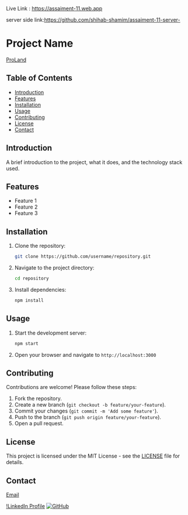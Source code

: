 

 Live Link : https://assaiment-11.web.app

 server side link:https://github.com/shihab-shamim/assaiment-11-server-



# Project Name

<a href="https://assaiment-11.web.app">ProLand</a>

## Table of Contents
- [Introduction](#introduction)
- [Features](#features)
- [Installation](#installation)
- [Usage](#usage)
- [Contributing](#contributing)
- [License](#license)
- [Contact](#contact)

## Introduction
A brief introduction to the project, what it does, and the technology stack used.

## Features
- Feature 1
- Feature 2
- Feature 3

## Installation
1. Clone the repository:
    ```bash
    git clone https://github.com/username/repository.git
    ```
2. Navigate to the project directory:
    ```bash
    cd repository
    ```
3. Install dependencies:
    ```bash
    npm install
    ```

## Usage
1. Start the development server:
    ```bash
    npm start
    ```
2. Open your browser and navigate to `http://localhost:3000`

## Contributing
Contributions are welcome! Please follow these steps:
1. Fork the repository.
2. Create a new branch (`git checkout -b feature/your-feature`).
3. Commit your changes (`git commit -m 'Add some feature'`).
4. Push to the branch (`git push origin feature/your-feature`).
5. Open a pull request.

## License
This project is licensed under the MIT License - see the [LICENSE](LICENSE) file for details.

## Contact
[Email](shihabshamim767@gmail.com)

[!LinkedIn Profile](https://www.linkedin.com/in/shihabshamim)
[![GitHub](https://img.shields.io/badge/GitHub-username-lightgrey)](https://github.com/shihab-shamim)


